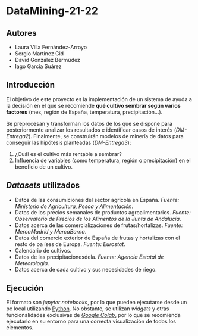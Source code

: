 # DataMining-21-22
## Autores
- Laura Villa Fernández-Arroyo
- Sergio Martínez Cid
- David González Bermúdez
- Iago García Suárez

## Introducción
El objetivo de este proyecto  es la implementación de un sistema de ayuda a la decisión en el que se recomiende **qué cultivo sembrar según varios factores** (mes, región de España, temperatura, precipitación...).  

Se preprocesan y transforman los datos de los que se dispone para posteriormente analizar los resultados e identificar casos de interés (*DM-Entrega2*). Finalmente, se construirán modelos de minería de datos para conseguir las hipótesis planteadas (*DM-Entrega3*):
1. ¿Cuál es el cultivo más rentable a sembrar?
2. Influencia de variables (como temperatura, región o precipitación) en el beneficio de un cultivo.

## *Datasets* utilizados
- Datos de las consumiciones del sector agrícola en España. *Fuente: Ministerio de Agricultura, Pesca y Alimentación*.
- Datos de los precios semanales de productos agroalimentarios. *Fuente: Observatorio de Precios de los Alimentos de la Junta de Andalucía*.
- Datos acerca de las comercializaciones de frutas/hortalizas. *Fuente: MercaMadrid y MercaBarna*.
- Datos del comercio exterior de España de frutas y hortalizas con  el  resto  de  pa ́ıses  de  Europa. *Fuente: Eurostat*.
- Calendario de cultivos. 
- Datos de las precipitacionesdela. *Fuente: Agencia Estatal de Meteorología*.
- Datos acerca de cada cultivo y sus necesidades de riego.

## Ejecución
El formato son *jupyter notebooks*, por lo que pueden ejecutarse desde un pc local utilizando [Python](https://www.python.org/). No obstante, se utilizan *widgets* y otras funcionalidades exclusivas de [*Google Colab*](https://colab.research.google.com/), por lo que se recomienda ejecutarlo en su entorno para una correcta visualización de todos los elementos.
